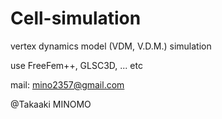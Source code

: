 # Cell-simulation
vertex dynamics model (VDM, V.D.M.) simulation

use FreeFem++, GLSC3D, ... etc

mail: mino2357@gmail.com

@Takaaki MINOMO
